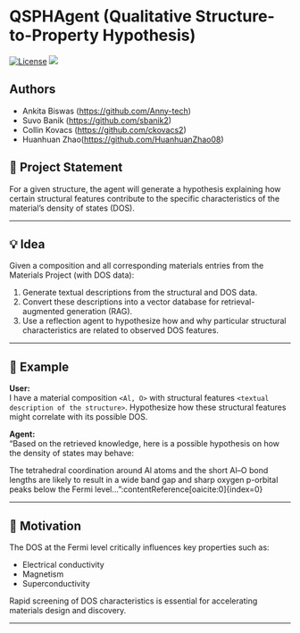 # QSPHAgent (Qualitative Structure-to-Property Hypothesis)
[![License](https://img.shields.io/badge/License-Apache%202.0-blue.svg)](https://opensource.org/licenses/Apache-2.0)    <img src="https://img.shields.io/badge/Python-FFD43B?style=for-the-badge&logo=python&logoColor=blue" />

## Authors

- Ankita Biswas (https://github.com/Anny-tech)
- Suvo Banik (https://github.com/sbanik2)
- Collin Kovacs (https://github.com/ckovacs2)
- Huanhuan Zhao(https://github.com/HuanhuanZhao08)

## 📌 Project Statement
For a given structure, the agent will generate a hypothesis explaining how certain structural features contribute to the specific characteristics of the material’s density of states (DOS).

---

## 💡 Idea
Given a composition and all corresponding materials entries from the Materials Project (with DOS data):

1. Generate textual descriptions from the structural and DOS data.  
2. Convert these descriptions into a vector database for retrieval-augmented generation (RAG).  
3. Use a reflection agent to hypothesize how and why particular structural characteristics are related to observed DOS features.  

---

## 🧪 Example

**User:**  
I have a material composition `<Al, O>` with structural features `<textual description of the structure>`. Hypothesize how these structural features might correlate with its possible DOS.  

**Agent:**  
“Based on the retrieved knowledge, here is a possible hypothesis on how the density of states may behave:  

The tetrahedral coordination around Al atoms and the short Al–O bond lengths are likely to result in a wide band gap and sharp oxygen p-orbital peaks below the Fermi level...”:contentReference[oaicite:0]{index=0}

---

## 🚀 Motivation
The DOS at the Fermi level critically influences key properties such as:
- Electrical conductivity  
- Magnetism  
- Superconductivity  

Rapid screening of DOS characteristics is essential for accelerating materials design and discovery.

---

